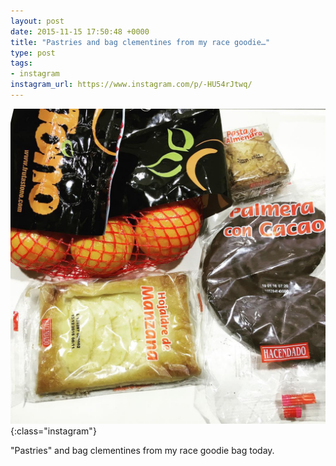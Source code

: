 ```yaml
---
layout: post
date: 2015-11-15 17:50:48 +0000
title: "Pastries and bag clementines from my race goodie…"
type: post
tags:
- instagram
instagram_url: https://www.instagram.com/p/-HU54rJtwq/
---
```


![Instagram - -HU54rJtwq](/img/-HU54rJtwq.jpg){:class="instagram"}

"Pastries" and bag clementines from my race goodie bag today.
